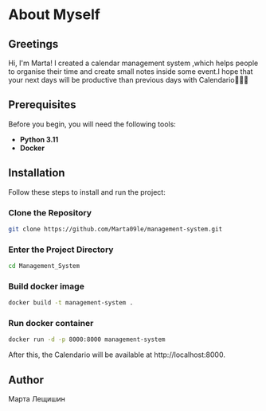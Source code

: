 # About Myself

## Greetings

Hi, I'm Marta! I created a calendar management system ,which helps people to organise their time 
and create small notes inside some event.I hope that your next days will be 
productive than previous days with Calendario🥰🥰🥰

## Prerequisites

Before you begin, you will need the following tools:

- **Python 3.11**
- **Docker**

## Installation

Follow these steps to install and run the project:

### Clone the Repository

```bash
git clone https://github.com/Marta09le/management-system.git
```

### Enter the Project Directory
```bash
cd Management_System
```

### Build docker image
```bash
docker build -t management-system .
```

### Run docker container
```bash
docker run -d -p 8000:8000 management-system
```
After this, the Calendario will be available at http://localhost:8000.

## Author
Марта Лещишин



